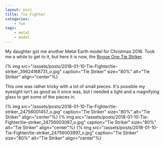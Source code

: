 ```yaml
---
layout: post
title: Tie Fighter
categories:
    - fun
tags:
    - metal
    - model
---
```


My daughter got me another Metal Earth model for Christmas 2016. Took me a while to get to it, but here it is now, the [Rogue One Tie Striker](https://www.metalmodels3d.com/collections/rogue-one/products/3d-tie-striker).

{% img src="/assets/posts/2018-01-10-Tie-Fighter/tie-striker_39624168731_o.jpg" caption="Tie Striker" size="80%" alt="Tie Striker" align="center"%}

This one was rather tricky with a lot of small pieces. It's possible my eyesight isn't as good as it once was, but I needed a light and a magnifying glass to get some of the pieces in.

{% img src="/assets/posts/2018-01-10-Tie-Fighter/tie-striker_24756001457_o.jpg" caption="Tie Striker" size="80%" alt="Tie Striker" align="center"%}
{% img src="/assets/posts/2018-01-10-Tie-Fighter/tie-striker_24756003087_o.jpg" caption="Tie Striker" size="80%" alt="Tie Striker" align="center"%}
{% img src="/assets/posts/2018-01-10-Tie-Fighter/tie-striker_24756003997_o.jpg" caption="Tie Striker" size="80%" alt="Tie Striker" align="center"%}